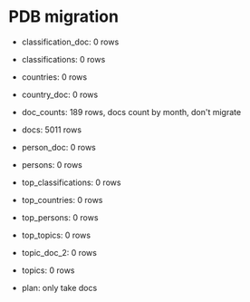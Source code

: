 # PDB migration
* classification_doc: 0 rows
* classifications: 0 rows                
* countries: 0 rows
* country_doc: 0 rows
* doc_counts: 189 rows, docs count by month, don't migrate
* docs: 5011 rows
* person_doc: 0 rows
* persons: 0 rows
* top_classifications: 0 rows
* top_countries: 0 rows
* top_persons: 0 rows                   
* top_topics: 0 rows                 
* topic_doc_2: 0 rows                   
* topics:  0 rows   

* plan: only take docs 
